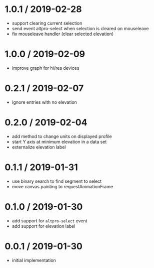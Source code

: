 
1.0.1 / 2019-02-28
==================

 * support clearing current selection
 * send event altpro-select when selection is cleared on mouseleave
 * fix mouseleave handler (clear selected elevation)

1.0.0 / 2019-02-09
==================

 * improve graph for hi/res devices

0.2.1 / 2019-02-07
==================

 * ignore entries with no elevation

0.2.0 / 2019-02-04
==================

 * add method to change units on displayed profile
 * start Y axis at minimum elevation in a data set
 * externalize elevation label

0.1.1 / 2019-01-31
==================

 * use binary search to find segment to select
 * move canvas painting to requestAnimationFrame

0.1.0 / 2019-01-30
==================

 * add support for `altpro-select` event
 * add support for elevation label

0.0.1 / 2019-01-30
==================

 * initial implementation
